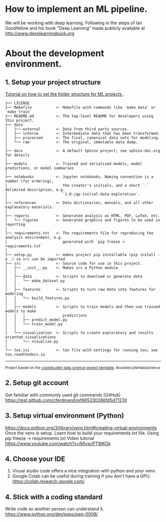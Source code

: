 # How to implement an ML pipeline.
We will be working with deep learning. Following in the steps of Ian Goodfellow and his book "Deep Learning" made publicly available at http://www.deeplearningbook.org

# About the development environment.

## 1. Setup your project structure 
<a target="_blank" href="https://drivendata.github.io/cookiecutter-data-science/"> Tutorial on how to set the folder structure for ML projects </a>.


    ├── LICENSE
    ├── Makefile           <- Makefile with commands like `make data` or `make train`
    ├── README.md          <- The top-level README for developers using this project.
    ├── data
    │   ├── external       <- Data from third party sources.
    │   ├── interim        <- Intermediate data that has been transformed.
    │   ├── processed      <- The final, canonical data sets for modeling.
    │   └── raw            <- The original, immutable data dump.
    │
    ├── docs               <- A default Sphinx project; see sphinx-doc.org for details
    │
    ├── models             <- Trained and serialized models, model predictions, or model summaries
    │
    ├── notebooks          <- Jupyter notebooks. Naming convention is a number (for ordering),
    │                         the creator's initials, and a short `-` delimited description, e.g.
    │                         `1.0-jqp-initial-data-exploration`.
    │
    ├── references         <- Data dictionaries, manuals, and all other explanatory materials.
    │
    ├── reports            <- Generated analysis as HTML, PDF, LaTeX, etc.
    │   └── figures        <- Generated graphics and figures to be used in reporting
    │
    ├── requirements.txt   <- The requirements file for reproducing the analysis environment, e.g.
    │                         generated with `pip freeze > requirements.txt`
    │
    ├── setup.py           <- makes project pip installable (pip install -e .) so src can be imported
    ├── src                <- Source code for use in this project.
    │   ├── __init__.py    <- Makes src a Python module
    │   │
    │   ├── data           <- Scripts to download or generate data
    │   │   └── make_dataset.py
    │   │
    │   ├── features       <- Scripts to turn raw data into features for modeling
    │   │   └── build_features.py
    │   │
    │   ├── models         <- Scripts to train models and then use trained models to make
    │   │   │                 predictions
    │   │   ├── predict_model.py
    │   │   └── train_model.py
    │   │
    │   └── visualization  <- Scripts to create exploratory and results oriented visualizations
    │       └── visualize.py
    │
    └── tox.ini            <- tox file with settings for running tox; see tox.readthedocs.io

--------
<p><small>Project based on the <a target="_blank" href="https://drivendata.github.io/cookiecutter-data-science/">cookiecutter data science project template</a>. #cookiecutterdatascience</small></p>

## 2. Setup git account
Get familiar with commonly used git commands (GitHub)
https://gist.github.com/cferdinandi/ef665330286fd5d7127d

## 3. Setup virtual environment (Python)
https://docs.python.org/3/library/venv.html#creating-virtual-environments
Once the venv is setup. Learn how to build your requirements.txt file.
Using pip freeze -> requirements.txt
Video tutorial https://www.youtube.com/watch?v=N5vscPTWKOk

## 4. Choose your IDE
1. Visual studio code offers a nice integration with python and your venv.
2. Google Colab can be useful during training if you don't have a GPU. https://colab.research.google.com/

## 4. Stick with a coding standard
Write code so another person can understand it.
https://www.python.org/dev/peps/pep-0008/









